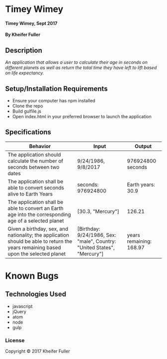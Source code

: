 # Timey Wimey

#### Timey Wimey, Sept 2017

#### By Kheifer Fuller

## Description
_An application that allows a user to calculate their age in seconds on different planets as well as return the total time they have left to lift based on life expectancy._

## Setup/Installation Requirements
* Ensure your computer has npm installed
* Clone the repo
* Build gulfile.js
* Open index.html in your preferred browser to launch the application

## Specifications
| Behavior      | Input      | Output       |
| ------------- | ---------- | ------------ |
|The application should calculate the number of seconds between two dates |	9/24/1986, 9/8/2017 | 976924800  seconds |
|The application shall be able to convert seconds alive to Earth Years| seconds: 976924800 | Earth years: 30.9|
The application shall be able to convert an Earth age into the corresponding age of a selected planet | [30.3, 	"Mercury"] | 126.21 |
Given a birthday, sex, and nationality; the application should be able to return the years remaining based upon the selected planet |	[Birthday: 9/24/1986, Sex: "male", Country: "United States",	"Mercury"]| years remaining: 168.97|

# Known Bugs


## Technologies Used
* javascript
* jQuery
* atom
* node
* gulp

### License
Copyright &copy; 2017 Kheifer Fuller
